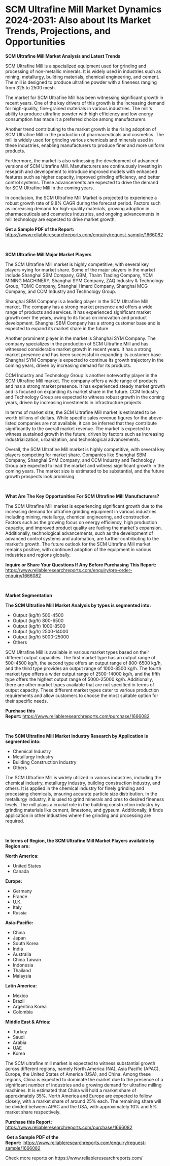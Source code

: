 <p><h1>SCM Ultrafine Mill Market Dynamics 2024-2031: Also about Its Market Trends, Projections, and Opportunities</h1></p><p><strong>SCM Ultrafine Mill Market Analysis and Latest Trends</strong></p>
<p><p>SCM Ultrafine Mill is a specialized equipment used for grinding and processing of non-metallic minerals. It is widely used in industries such as mining, metallurgy, building materials, chemical engineering, and cement. The mill is designed to produce ultrafine powder with a fineness ranging from 325 to 2500 mesh.</p><p>The market for SCM Ultrafine Mill has been witnessing significant growth in recent years. One of the key drivers of this growth is the increasing demand for high-quality, fine-grained materials in various industries. The mill's ability to produce ultrafine powder with high efficiency and low energy consumption has made it a preferred choice among manufacturers.</p><p>Another trend contributing to the market growth is the rising adoption of SCM Ultrafine Mill in the production of pharmaceuticals and cosmetics. The mill is widely used for grinding various chemicals and minerals used in these industries, enabling manufacturers to produce finer and more uniform products.</p><p>Furthermore, the market is also witnessing the development of advanced versions of SCM Ultrafine Mill. Manufacturers are continuously investing in research and development to introduce improved models with enhanced features such as higher capacity, improved grinding efficiency, and better control systems. These advancements are expected to drive the demand for SCM Ultrafine Mill in the coming years.</p><p>In conclusion, the SCM Ultrafine Mill Market is projected to experience a robust growth rate of 9.8% CAGR during the forecast period. Factors such as increasing demand for high-quality materials, growing adoption in pharmaceuticals and cosmetics industries, and ongoing advancements in mill technology are expected to drive market growth.</p></p>
<p><strong>Get a Sample PDF of the Report:&nbsp;</strong> <a href="https://www.reliableresearchreports.com/enquiry/request-sample/1666082">https://www.reliableresearchreports.com/enquiry/request-sample/1666082</a></p>
<p>&nbsp;</p>
<p><strong>SCM Ultrafine Mill Major Market Players</strong></p>
<p><p>The SCM Ultrafine Mill market is highly competitive, with several key players vying for market share. Some of the major players in the market include Shanghai SBM Company, GBM, Thaim Trading Company, YCM MINING MACHINERY, Shanghai SYM Company, ZAQ Industry & Technology Group, TQMC Company, Shanghai Hmard Company, Shanghai MCG Company, and CCM Industry and Technology Group.</p><p>Shanghai SBM Company is a leading player in the SCM Ultrafine Mill market. The company has a strong market presence and offers a wide range of products and services. It has experienced significant market growth over the years, owing to its focus on innovation and product development. Shanghai SBM Company has a strong customer base and is expected to expand its market share in the future.</p><p>Another prominent player in the market is Shanghai SYM Company. The company specializes in the production of SCM Ultrafine Mill and has witnessed considerable market growth in recent years. It has a strong market presence and has been successful in expanding its customer base. Shanghai SYM Company is expected to continue its growth trajectory in the coming years, driven by increasing demand for its products.</p><p>CCM Industry and Technology Group is another noteworthy player in the SCM Ultrafine Mill market. The company offers a wide range of products and has a strong market presence. It has experienced steady market growth and is focused on expanding its market share in the future. CCM Industry and Technology Group are expected to witness robust growth in the coming years, driven by increasing investments in infrastructure projects.</p><p>In terms of market size, the SCM Ultrafine Mill market is estimated to be worth billions of dollars. While specific sales revenue figures for the above-listed companies are not available, it can be inferred that they contribute significantly to the overall market revenue. The market is expected to witness sustained growth in the future, driven by factors such as increasing industrialization, urbanization, and technological advancements.</p><p>Overall, the SCM Ultrafine Mill market is highly competitive, with several key players competing for market share. Companies like Shanghai SBM Company, Shanghai SYM Company, and CCM Industry and Technology Group are expected to lead the market and witness significant growth in the coming years. The market size is estimated to be substantial, and the future growth prospects look promising.</p></p>
<p>&nbsp;</p>
<p><strong>What Are The Key Opportunities For SCM Ultrafine Mill Manufacturers?</strong></p>
<p><p>The SCM Ultrafine Mill market is experiencing significant growth due to the increasing demand for ultrafine grinding equipment in various industries including mining, metallurgy, chemical engineering, and construction. Factors such as the growing focus on energy efficiency, high production capacity, and improved product quality are fueling the market's expansion. Additionally, technological advancements, such as the development of advanced control systems and automation, are further contributing to the market's growth. The future outlook for the SCM Ultrafine Mill market remains positive, with continued adoption of the equipment in various industries and regions globally.</p></p>
<p><strong>Inquire or Share Your Questions If Any Before Purchasing This Report:</strong> <a href="https://www.reliableresearchreports.com/enquiry/pre-order-enquiry/1666082">https://www.reliableresearchreports.com/enquiry/pre-order-enquiry/1666082</a></p>
<p>&nbsp;</p>
<p><strong>Market Segmentation</strong></p>
<p><strong>The SCM Ultrafine Mill Market Analysis by types is segmented into:</strong></p>
<p><ul><li>Output (kg/h) 500-4500</li><li>Output (kg/h) 800-6500</li><li>Output (kg/h) 1000-8500</li><li>Output (kg/h) 2500-14000</li><li>Output (kg/h) 5000-25000</li><li>Others</li></ul></p>
<p><p>SCM Ultrafine Mill is available in various market types based on their different output capacities. The first market type has an output range of 500-4500 kg/h, the second type offers an output range of 800-6500 kg/h, and the third type provides an output range of 1000-8500 kg/h. The fourth market type offers a wider output range of 2500-14000 kg/h, and the fifth type offers the highest output range of 5000-25000 kg/h. Additionally, there are other market types available that are not specified in terms of output capacity. These different market types cater to various production requirements and allow customers to choose the most suitable option for their specific needs.</p></p>
<p><strong>Purchase this Report:&nbsp;</strong><a href="https://www.reliableresearchreports.com/purchase/1666082">https://www.reliableresearchreports.com/purchase/1666082</a></p>
<p>&nbsp;</p>
<p><strong>The SCM Ultrafine Mill Market Industry Research by Application is segmented into:</strong></p>
<p><ul><li>Chemical Industry</li><li>Metallurgy Industry</li><li>Building Construction Industry</li><li>Others</li></ul></p>
<p><p>The SCM Ultrafine Mill is widely utilized in various industries, including the chemical industry, metallurgy industry, building construction industry, and others. It is applied in the chemical industry for finely grinding and processing chemicals, ensuring accurate particle size distribution. In the metallurgy industry, it is used to grind minerals and ores to desired fineness levels. The mill plays a crucial role in the building construction industry by grinding materials like cement, limestone, and gypsum. Additionally, it finds application in other industries where fine grinding and processing are required.</p></p>
<p>&nbsp;</p>
<p><strong>In terms of Region, the SCM Ultrafine Mill Market Players available by Region are:</strong></p>
<p>
    <p> <strong> North America: </strong>
        <ul>
            <li>United States</li>
            <li>Canada</li>
        </ul>
        </p> 
    <p> <strong> Europe: </strong>
        <ul>
            <li>Germany</li>
            <li>France</li>
            <li>U.K.</li>
            <li>Italy</li>
            <li>Russia</li>
        </ul>
        </p> 
    <p> <strong> Asia-Pacific: </strong>
        <ul>
            <li>China</li>
            <li>Japan</li>
            <li>South Korea</li>
            <li>India</li>
            <li>Australia</li>
            <li>China Taiwan</li>
            <li>Indonesia</li>
            <li>Thailand</li>
            <li>Malaysia</li>
        </ul>
        </p> 
    <p> <strong> Latin America: </strong>
        <ul>
            <li>Mexico</li>
            <li>Brazil</li>
            <li>Argentina Korea</li>
            <li>Colombia</li>
        </ul>
        </p> 
    <p> <strong> Middle East & Africa: </strong>
        <ul>
            <li>Turkey</li>
            <li>Saudi</li>
            <li>Arabia</li>
            <li>UAE</li>
            <li>Korea</li>
        </ul>
    </p>
    </p>
<p><p>The SCM ultrafine mill market is expected to witness substantial growth across different regions, namely North America (NA), Asia Pacific (APAC), Europe, the United States of America (USA), and China. Among these regions, China is expected to dominate the market due to the presence of a significant number of industries and a growing demand for ultrafine milling machines. It is estimated that China will hold a market share of approximately 35%. North America and Europe are expected to follow closely, with a market share of around 25% each. The remaining share will be divided between APAC and the USA, with approximately 10% and 5% market share respectively.</p></p>
<p><strong>Purchase this Report: </strong><a href="https://www.reliableresearchreports.com/purchase/1666082">https://www.reliableresearchreports.com/purchase/1666082</a></p>
<p>&nbsp;<strong>Get a Sample PDF of the Report:&nbsp;&nbsp;</strong><a href="https://www.reliableresearchreports.com/enquiry/request-sample/1666082">https://www.reliableresearchreports.com/enquiry/request-sample/1666082</a></p>
<p><strong></strong></p>
<p>Check more reports on https://www.reliableresearchreports.com/</p>